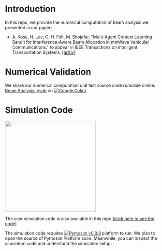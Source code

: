 # Introduction

In this repo, we provide the numarical computation of beam analysis we presented in our paper:
- A. Kose, H. Lee, C. H. Foh, M. Shojafar, "Multi-Agent Context Learning Bandit for Interference-Aware Beam 
  Allocation in mmWave Vehicular Communications," to appear in IEEE Transactions on Intelligent Transportation Systems. [[arXiv]](https://arxiv.org/abs/2401.02323)
 
# Numerical Validation

We share our numerical computation unit test source code runnable online:
[Beam Analysis.ipynb](https://colab.research.google.com/drive/1Coy1dabcAHLq0Dn0PEpHJJAWnmnauhWd?usp=sharing)
on [![Google Colab](https://img.shields.io/badge/Google-Colab-yellow)](https://colab.research.google.com/drive/1Coy1dabcAHLq0Dn0PEpHJJAWnmnauhWd?usp=sharing)

# Simulation Code

<img src="https://github.com/cfoh/beam-analysis/blob/main/sim-demo.gif" width="300">

The user simulation code is also available in this repo [[click here to see the code]](https://github.com/cfoh/beam-analysis/blob/main/test-macol.py).

The simulation code requires 
[![Pymosim v0.8.8](https://img.shields.io/badge/Pymosim-v0.8.8-brightgreen)](https://cfoh.github.io/pymosim-doc/start.html) 
platform to run. We plan to open the source of Pymosim Platform soon.
Meanwhile, you can inspect the simulation code and understand the simulation setup.
